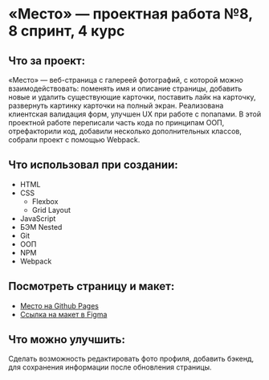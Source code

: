 # «Место» — проектная работа №8, 8 спринт, 4 курс

## Что за проект:

«Место» — веб-страница с галереей фотографий, с которой можно взаимодействовать:
поменять имя и описание страницы, добавить новые и удалить существующие карточки, поставить лайк на карточку, развернуть картинку карточки на полный экран. Реализована клиентская валидация форм, улучшен UX при работе с попапами. В этой проектной работе переписали часть кода по принципам ООП, отрефакторили код, добавили несколько дополнительных классов, собрали проект с помощью Webpack.

## Что использовал при создании:

* HTML
* CSS
    * Flexbox
    * Grid Layout
* JavaScript
* БЭМ Nested
* Git
* ООП
* NPM
* Webpack

## Посмотреть страницу и макет:

* [Место на Github Pages](https://shuraaas.github.io/mesto/index.html)
* [Ссылка на макет в Figma](https://www.figma.com/file/2cn9N9jSkmxD84oJik7xL7/JavaScript.-Sprint-4?node-id=0%3A1)

## Что можно улучшить:

Сделать возможность редактировать фото профиля, добавить бэкенд, для сохранения информации после обновления страницы.